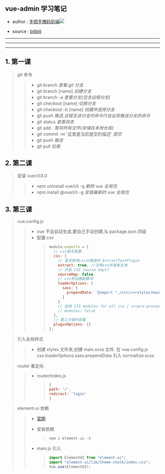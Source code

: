 ## vue-admin 学习笔记

- author : [手把手撸码前端![](https://i2.hdslb.com/bfs/face/6672ed806d1710531ec540b9199a9c67bea132de.jpg_64x64.jpg)](https://space.bilibili.com/431551452?from=search&seid=14921469272694410170)

- source : [bilibili](https://www.bilibili.com/)

---

---

---

## 1. 第一课

> git 命令
>
> > - git branch _查看 git 分支_
> > - git branch [name] _创建分支_
> > - git branch -a _查看分支(包含远程分支)_
> > - git checkout [name] _切换分支_
> > - git checkout -b [name] _创建并选择分支_
> > - git push _推送,远程无该分支时命令行会出现推送分支的命令_
> > - git status _查看状态_
> > - git add . _暂存所有文件(存储在本地仓库)_
> > - git commit -m '这里是当前提交的描述' _提交_
> > - git push _推送_
> > - git pull _拉取_

## 2. 第二课

> 安装 vue/cli3.0
>
> > - npm uninstall vue/cli -g _删除 vue 全局包_
> > - npm install @vue/cli -g _安装最新的 vue 全局包_

## 3. 第三课

> vue.config.js
>
> > - vue 不会自动生成,要自己手动创建,与 package.json 同级
> > - 配置 css
> >   > ```js
> >   > module.exports = {
> >   >   // css相关配置
> >   >   css: {
> >   >     // 是否使用css分离插件 ExtractTextPlugin
> >   >     extract: true, //注释css热更新生效
> >   >     // 开启 CSS source maps?
> >   >     sourceMap: false,
> >   >     // css预设器配置项
> >   >     loaderOptions: {
> >   >       sass: {
> >   >         prependData: `@import "./src/>>>styles/main.scss";`
> >   >       }
> >   >     }
> >   >     // 启用 CSS modules for all css / >>>pre-processor files.
> >   >     // modules: false
> >   >   },
> >   >   // 第三方插件配置
> >   >   pluginOptions: {}
> >   > };
> >   > ```

> 引入全局样式
>
> > - 创建 styles 文件夹,创建 main.scss 文件. 在 vue.config.js css.loaderOptions.sass.prependData 引入 normallize.scss

> router 重定向
>
> > - router/index.js
> >   > ```js
> >   > {
> >   > path: '/',
> >   > redirect: 'login'
> >   > }
> >   > ```

> element-ui 依赖
>
> > - [官网](https://element.eleme.cn/#/zh-CN)
> > - 安装依赖
> >
> >   > ```js
> >   > npm i element-ui -S
> >   > ```
> >
> > - main.js 引入
> >   > ```js
> >   > import ElementUI from "element-ui";
> >   > import "element-ui/lib/theme-chalk/index.css";
> >   > Vue.use(ElementUI);
> >   > ```
